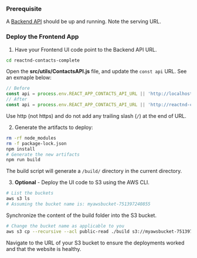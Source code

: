 ### Prerequisite
A [Backend API](https://github.com/udacity/cd0295-reactnd-contacts-server) should be up and running. Note the serving URL. 


### Deploy the Frontend App
1. Have your Frontend UI code point to the Backend API URL. 
```bash
cd reactnd-contacts-complete
```
Open the **src/utils/ContactsAPI.js** file, and update the `const api` URL. See an exmaple below:
```js
// Before
const api = process.env.REACT_APP_CONTACTS_API_URL || 'http://localhost:4000'
// After
const api = process.env.REACT_APP_CONTACTS_API_URL || 'http://reactnd-contacts-server-dev.us-east-1.elasticbeanstalk.com'
```
Use http (not https) and do not add any trailing slash (`/`) at the end of URL. 


2. Generate the artifacts to deploy:
```bash
rm -rf node_modules
rm -f package-lock.json
npm install
# Generate the new artifacts
npm run build
```
The build script will generate a `/build/` directory in the current directory. 


3. **Optional** - Deploy the UI code to S3 using the AWS CLI.
```bash
# List the buckets
aws s3 ls
# Assuming the bucket name is: myawsbucket-751397240855
```
Synchronize the content of the build folder into the S3 bucket.
```bash
# Change the bucket name as applicable to you
aws s3 cp --recursive --acl public-read ./build s3://myawsbucket-751397240855/
```
Navigate to the URL of your S3 bucket to ensure the deployments worked and that the website is healthy.



